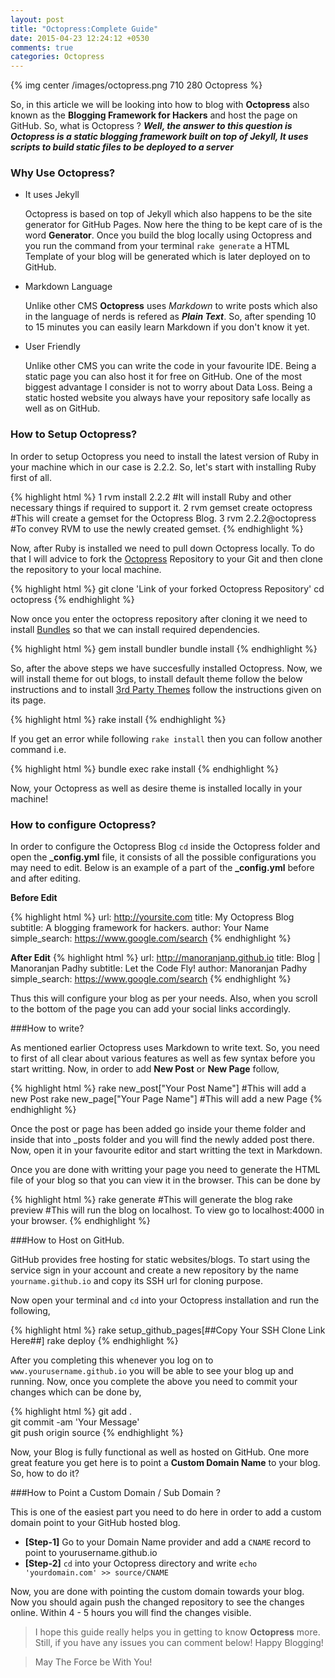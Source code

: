 ```yaml
---
layout: post
title: "Octopress:Complete Guide"
date: 2015-04-23 12:24:12 +0530
comments: true
categories: Octopress
---
```



{% img center /images/octopress.png 710 280 Octopress %}

So, in this article we will be looking into how to blog with **Octopress** also known as the **Blogging Framework for Hackers** and host the page on GitHub. So, what is Octopress ? _**Well, the answer to this question is Octopress is a static blogging framework built on top of Jekyll, It uses scripts to build static files to be deployed to a server**_

<!--more-->

### Why Use Octopress?

* It uses Jekyll

  Octopress is based on top of Jekyll which also happens to be the site generator for GitHub Pages. Now here the 
  thing to be kept care of is the word **Generator**. Once you build the blog locally using Octopress and you run
  the command from your terminal `rake generate` a HTML Template of your blog will be generated which is later
  deployed on to GitHub.

* Markdown Language

  Unlike other CMS **Octopress** uses _Markdown_ to write posts which also in the language of nerds is refered as
  **_Plain Text_**. So, after spending 10 to 15 minutes you can easily learn Markdown if you don't know it yet.

* User Friendly

  Unlike other CMS you can write the code in your favourite IDE. Being a static page you can also host it for free on GitHub. One of the most biggest advantage I consider is not to worry about Data Loss. Being a static hosted website you always have your repository safe locally as well as on GitHub.

### How to Setup Octopress?

In order to setup Octopress you need to install the latest version of Ruby in your machine which in our case is 2.2.2. So, let's start with installing Ruby first of all. 

{% highlight html %}
1 rvm install 2.2.2 #It will install Ruby and other necessary things if required to support it.
2 rvm gemset create octopress #This will create a gemset for the Octopress Blog.
3 rvm 2.2.2@octopress #To convey RVM to use the newly created gemset.
{% endhighlight %}

Now, after Ruby is installed we need to pull down Octopress locally. To do that I will advice to fork the [Octopress](https://github.com/octopress/octopress) Repository to your Git and then clone the repository to your local machine.

{% highlight html %}
git clone 'Link of your forked Octopress Repository'
cd octopress
{% endhighlight %}

Now once you enter the octopress repository after cloning it we need to install [Bundles](http://bundler.io/) so that we can install required dependencies.

{% highlight html %}
gem install bundler
bundle install
{% endhighlight %}

So, after the above steps we have succesfully installed Octopress. Now, we will install theme for out blogs, to install default theme follow the below instructions and to install [3rd Party Themes](https://github.com/imathis/octopress/wiki/3rd-Party-Octopress-Themes) follow the instructions given on its page.

{% highlight html %}
rake install
{% endhighlight %}

If you get an error while following `rake install` then you can follow another command i.e.

{% highlight html %}
bundle exec rake install
{% endhighlight %}

Now, your Octopress as well as desire theme is installed locally in your machine!

### How to configure Octopress?

In order to configure the Octopress Blog `cd` inside the Octopress folder and open the **_config.yml** file, it consists of all the possible configurations you may need to edit. Below is an example of a part of the **_config.yml** before and after editing.

**Before Edit**

{% highlight html %}
url: http://yoursite.com
title: My Octopress Blog
subtitle: A blogging framework for hackers.
author: Your Name
simple_search: https://www.google.com/search
{% endhighlight %}


**After Edit**
{% highlight html %}
url: http://manoranjanp.github.io
title: Blog | Manoranjan Padhy
subtitle: Let the Code Fly!
author: Manoranjan Padhy
simple_search: https://www.google.com/search
{% endhighlight %}


Thus this will configure your blog as per your needs. Also, when you scroll to the bottom of the page you can add your social links accordingly.


###How to write?

As mentioned earlier Octopress uses Markdown to write text. So, you need to first of all clear about various features as well as few syntax before you start writting. Now, in order to add **New Post** or **New Page** follow,

{% highlight html %}
rake new_post["Your Post Name"]    #This will add a new Post
rake new_page["Your Page Name"]    #This will add a new Page
{% endhighlight %}

Once the post or page has been added go inside your theme folder and inside that into _posts folder and you will find the newly added post there. Now, open it in your favourite editor and start writting the text in Markdown.


Once you are done with writting your page you need to generate the HTML file of your blog so that you can view it in the browser. This can be done by

{% highlight html %}
rake generate #This will generate the blog
rake preview  #This will run the blog on localhost. To view go to localhost:4000 in your browser.
{% endhighlight %}


###How to Host on GitHub.

GitHub provides free hosting for static websites/blogs. To start using the service sign in your account and create a new repository by the name `yourname.github.io` and copy its SSH url for cloning purpose.

Now open your terminal and `cd` into your Octopress installation and run the following,

{% highlight html %}
rake setup_github_pages[##Copy Your SSH Clone Link Here##]
rake deploy
{% endhighlight %}

After you completing this whenever you log on to `www.yourusername.github.io` you will be able to see your blog up and running. Now, once you complete the above you need to commit your changes which can be done by,

{% highlight html %}
git add .  
git commit -am 'Your Message'  
git push origin source
{% endhighlight %}

Now, your Blog is fully functional as well as hosted on GitHub. One more great feature you get here is to point a **Custom Domain Name** to your blog. So, how to do it?


###How to Point a Custom Domain / Sub Domain ?

This is one of the easiest part you need to do here in order to add a custom domain point to your GitHub hosted blog.

* **[Step-1]** Go to your Domain Name provider and add a `CNAME` record to point to yourusername.github.io
* **[Step-2]** `cd` into your Octopress directory and write `echo 'yourdomain.com' >> source/CNAME`

Now, you are done with pointing the custom domain towards your blog. Now you should again push the changed repository to see the changes online. Within 4 - 5 hours you will find the changes visible.

> I hope this guide really helps you in getting to know **Octopress** more. Still, if you have any issues you can comment below!
>Happy Blogging!

>May The Force be With You!
